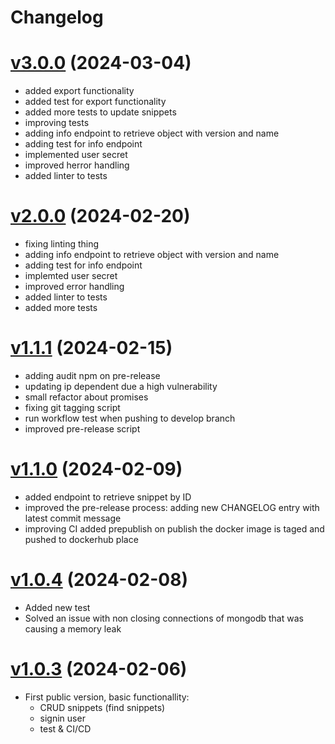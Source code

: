 # Changelog

# [v3.0.0](https://github.com/carvilsi/pwyll/releases/tag/v3.0.0) (2024-03-04)

- added export functionality 
- added test for export functionality
- added more tests to update snippets
- improving tests
- adding info endpoint to retrieve object with version and name 
- adding test for info endpoint
- implemented user secret 
- improved herror handling 
- added linter to tests

# [v2.0.0](https://github.com/carvilsi/pwyll/releases/tag/v2.0.0) (2024-02-20)

- fixing linting thing
- adding info endpoint to retrieve object with version and name
- adding test for info endpoint
- implemted user secret 
- improved error handling 
- added linter to tests 
- added more tests

# [v1.1.1](https://github.com/carvilsi/pwyll/releases/tag/v1.1.1) (2024-02-15)

- adding audit npm on pre-release
- updating ip dependent due a high vulnerability
- small refactor about promises
- fixing git tagging script
- run workflow test when pushing to develop branch
- improved pre-release script

# [v1.1.0](https://github.com/carvilsi/pwyll/releases/tag/v1.1.0) (2024-02-09)

- added endpoint to retrieve snippet by ID
- improved the pre-release process: adding new CHANGELOG entry with latest commit message
- improving CI added prepublish on publish the docker image is taged and pushed to dockerhub place 

# [v1.0.4](https://github.com/carvilsi/pwyll/releases/tag/v1.0.4) (2024-02-08)

- Added new test
- Solved an issue with non closing connections of mongodb that was causing a memory leak 

# [v1.0.3](https://github.com/carvilsi/pwyll/releases/tag/v1.0.3) (2024-02-06)

- First public version, basic functionallity:
    - CRUD snippets (find snippets)
    - signin user
    - test & CI/CD

